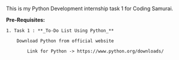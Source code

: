 This is my Python Development internship task 1 for Coding Samurai.


**Pre-Requisites:**

	1. Task 1 : **_To-Do List Using Python_**
 
 		Download Python from official website
   
     		Link for Python -> https://www.python.org/downloads/
  
